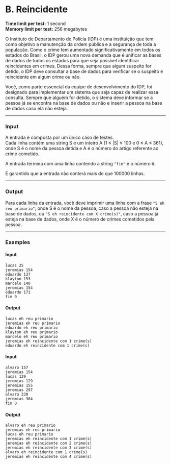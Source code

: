 # B. Reincidente

**Time limit per test:** 1 second  
**Memory limit per test:** 256 megabytes  

O Instituto de Departamento de Polícia (IDP) é uma instituição que tem como objetivo a manutenção da ordem pública e a segurança de toda a população. Como o crime tem aumentado significativamente em todos os estados do Brasil, o IDP gerou uma nova demanda que é unificar as bases de dados de todos os estados para que seja possível identificar reincidentes em crimes. Dessa forma, sempre que algum suspeito for detido, o IDP deve consultar a base de dados para verificar se o suspeito é reincidente em algum crime ou não.

Você, como parte essencial da equipe de desenvolvimento do IDP, foi designado para implementar um sistema que seja capaz de realizar essa consulta. Sempre que alguém for detido, o sistema deve informar se a pessoa já se encontra na base de dados ou não e inserir a pessoa na base de dados caso ela não esteja.

---

### **Input**
A entrada é composta por um único caso de testes.  
Cada linha contém uma string S e um inteiro A (1 ≤ |S| ≤ 100 e 0 ≤ A ≤ 361), onde S é o nome da pessoa detida e A é o número do artigo referente ao crime cometido.  

A entrada termina com uma linha contendo a string `"fim"` e o número `0`.  

É garantido que a entrada não conterá mais do que 100000 linhas.

---

### **Output**
Para cada linha da entrada, você deve imprimir uma linha com a frase `"S eh reu primario"`, onde S é o nome da pessoa, caso a pessoa não esteja na base de dados, ou `"S eh reincidente com X crime(s)"`, caso a pessoa já esteja na base de dados, onde X é o número de crimes cometidos pela pessoa.

---

### **Examples**

#### **Input**
```
lucas 25
jeremias 154
eduardo 137
klayton 153
marcelo 140
jeremias 154
eduardo 171
fim 0
```

#### **Output**
```
lucas eh reu primario
jeremias eh reu primario
eduardo eh reu primario
klayton eh reu primario
marcelo eh reu primario
jeremias eh reincidente com 1 crime(s)
eduardo eh reincidente com 1 crime(s)
```

#### **Input**
```
alvaro 157
jeremias 154
lucas 129
jeremias 129
jeremias 155
jeremias 297
alvaro 330
jeremias 304
fim 0
```

#### **Output**
```
alvaro eh reu primario
jeremias eh reu primario
lucas eh reu primario
jeremias eh reincidente com 1 crime(s)
jeremias eh reincidente com 2 crime(s)
jeremias eh reincidente com 3 crime(s)
alvaro eh reincidente com 1 crime(s)
jeremias eh reincidente com 4 crime(s)
```